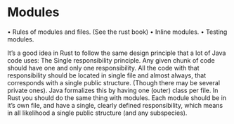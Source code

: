 # Modules

  • Rules of modules and files. (See the rust book)
  • Inline modules.
  • Testing modules.

It’s a good idea in Rust to follow the same design principle that a lot of Java code uses: The Single responsibility principle. Any given chunk of code should have one and only one responsibility. All the code with that responsibility should be located in single file and almost always, that corresponds with a single public structure. (Though there may be several private ones). Java formalizes this by having one (outer) class per file. In Rust you should do the same thing with modules. Each module should be in it’s own file, and have a single, clearly defined responsibility, which means in all likelihood a single public structure (and any subspecies).